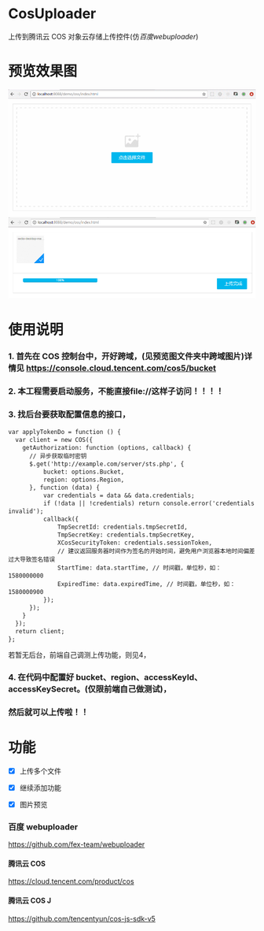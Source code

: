 # CosUploader #

上传到腾讯云 COS 对象云存储上传控件(仿*百度webuploader*)

# 预览效果图 #
![gif](./%E9%A2%84%E8%A7%88%E5%9B%BE/cos%E4%B8%8A%E4%BC%A0.gif)
![gif](./%E9%A2%84%E8%A7%88%E5%9B%BE/cos%E4%B8%8A%E4%BC%A03.png)

# 使用说明 #

### 1. 首先在 COS 控制台中，开好跨域，(见预览图文件夹中跨域图片)详情见 https://console.cloud.tencent.com/cos5/bucket
### 2. 本工程需要启动服务，不能直接file://这样子访问！！！！
### 3. 找后台要获取配置信息的接口，
   ```
   var applyTokenDo = function () {
     var client = new COS({
       getAuthorization: function (options, callback) {
         // 异步获取临时密钥
         $.get('http://example.com/server/sts.php', {
             bucket: options.Bucket,
             region: options.Region,
         }, function (data) {
             var credentials = data && data.credentials;
             if (!data || !credentials) return console.error('credentials invalid');
             callback({
                 TmpSecretId: credentials.tmpSecretId,
                 TmpSecretKey: credentials.tmpSecretKey,
                 XCosSecurityToken: credentials.sessionToken,
                 // 建议返回服务器时间作为签名的开始时间，避免用户浏览器本地时间偏差过大导致签名错误
                 StartTime: data.startTime, // 时间戳，单位秒，如：1580000000
                 ExpiredTime: data.expiredTime, // 时间戳，单位秒，如：1580000900
             });
         });
       }
     });
     return client;
   };
   ```
   若暂无后台，前端自己调测上传功能，则见4，
### 4. 在代码中配置好 bucket、region、accessKeyId、accessKeySecret。(仅限前端自己做测试)，
### 然后就可以上传啦！！


# 功能 #
- [x] 上传多个文件
- [x] 继续添加功能
- [x] 图片预览


### 百度 webuploader ### 
https://github.com/fex-team/webuploader

#### 腾讯云 COS ###
https://cloud.tencent.com/product/cos

#### 腾讯云 COS J ###
https://github.com/tencentyun/cos-js-sdk-v5

